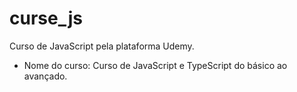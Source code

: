 # curse_js
Curso de JavaScript pela plataforma Udemy.

- Nome do curso: Curso de JavaScript e TypeScript do básico ao avançado.


